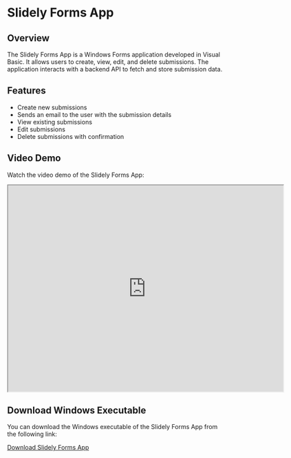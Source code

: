 # Slidely Forms App

## Overview

The Slidely Forms App is a Windows Forms application developed in Visual Basic. It allows users to create, view, edit, and delete submissions. The application interacts with a backend API to fetch and store submission data.

## Features

- Create new submissions
- Sends an email to the user with the submission details
- View existing submissions
- Edit submissions
- Delete submissions with confirmation

## Video Demo
Watch the video demo of the Slidely Forms App:

<iframe src="https://drive.google.com/file/d/YOUR_VIDEO_ID/preview" width="640" height="480" allow="autoplay"></iframe>

## Download Windows Executable

You can download the Windows executable of the Slidely Forms App from the following link:

[Download Slidely Forms App](https://winforms.harshalranjhani.in)